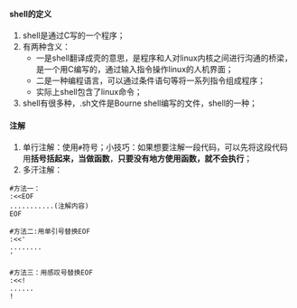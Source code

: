 #### shell的定义
1. shell是通过C写的一个程序；
2. 有两种含义：
    * 一是shell翻译成壳的意思，是程序和人对linux内核之间进行沟通的桥梁，是一个用C编写的，通过输入指令操作linux的人机界面；
    * 二是一种编程语言，可以通过条件语句等将一系列指令组成程序；
    * 实际上shell包含了linux命令；
3. shell有很多种，.sh文件是Bourne shell编写的文件，shell的一种；


#### 注解
1. 单行注解：使用`#`符号；小技巧：如果想要注解一段代码，可以先将这段代码用**括号括起来，当做函数**，**只要没有地方使用函数，就不会执行**；
2. 多汗注解：
```
#方法一：
:<<EOF
...........(注解内容)
EOF

#方法二:用单引号替换EOF
:<<'
........
'

#方法三：用感叹号替换EOF
:<<!
......
!
```